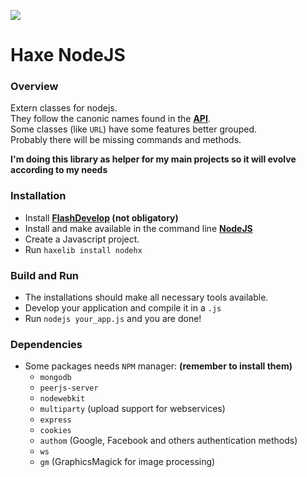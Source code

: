 ![](http://i.imgur.com/gsd2DdK.png)
# Haxe NodeJS

### Overview

Extern classes for nodejs.  
They follow the canonic names found in the **[API](http://nodejs.org/api/index.html)**.  
Some classes (like `URL`) have some features better grouped.  
Probably there will be missing commands and methods.  

 **I'm doing this library as helper for my main projects so it will evolve according to my needs**

### Installation

* Install **[FlashDevelop](http://www.flashdevelop.org/community/viewforum.php?f=11) (not obligatory)**
* Install and make available in the command line **[NodeJS](http://nodejs.org/)**
* Create a Javascript project.
* Run `haxelib install nodehx`

### Build and Run

* The installations should make all necessary tools available.
* Develop your application and compile it in a `.js`
* Run `nodejs your_app.js` and you are done!
 
### Dependencies

* Some packages needs `NPM` manager: **(remember to install them)**
  * `mongodb`
  * `peerjs-server`
  * `nodewebkit`
  * `multiparty` (upload support for webservices)
  * `express`
  * `cookies`
  * `authom` (Google, Facebook and others authentication methods)
  * `ws`
  * `gm` (GraphicsMagick for image processing)

